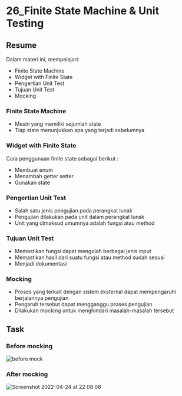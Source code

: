 # 26_Finite State Machine & Unit Testing

## Resume
Dalam materi ini, mempelajari:
- Finite State Machine
- Widget with Finite State
- Pengertian Unit Test
- Tujuan Unit Test
- Mocking

### Finite State Machine
- Mesin yang memiliki sejumlah state
- Tiap state menunjukkan apa yang terjadi sebelumnya

### Widget with Finite State
Cara penggunaan finite state sebagai berikut : 
- Membuat enum
- Menambah getter setter
- Gunakan state

### Pengertian Unit Test
- Salah satu jenis pengujian pada perangkat lunak
- Pengujian dilakukan pada unit dalam perangkat lunak
- Unit yang dimaksud umumnya adalah fungsi atau method

### Tujuan Unit Test
- Memastikan fungsi dapat mengolah berbagai jenis input
- Memastikan hasil dari suatu fungsi atau method sudah sesuai
- Menjadi dokumentasi

### Mocking
- Proses yang terkait dengan sistem eksternal dapat mempengaruhi berjalannya pengujian
- Pengaruh tersebut dapat mengganggu proses pengujian
- Dilakukan mocking untuk menghindari masalah-masalah tersebut


## Task
### Before mocking
![before mock](https://user-images.githubusercontent.com/59384629/164983281-4d66c4bd-a31f-43e8-880a-a67be0244a99.png)


### After mocking
![Screenshot 2022-04-24 at 22 08 08](https://user-images.githubusercontent.com/59384629/164983288-2b1749c4-04ae-4af5-8d51-a5eb9a3951e2.png)
